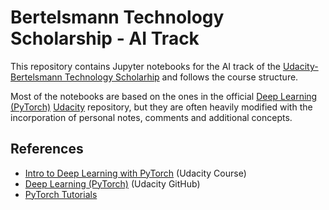 # Bertelsmann Technology Scholarship - AI Track

This repository contains Jupyter notebooks for the AI track of the [Udacity-Bertelsmann Technology Scholarhip](https://www.udacity.com/bertelsmann-tech-scholarships) and follows the course structure.

Most of the notebooks are based on the ones in the official [Deep Learning (PyTorch)](https://github.com/udacity/deep-learning-v2-pytorch) [Udacity](https://www.udacity.com/) repository, but they are often heavily modified with the incorporation of personal notes, comments and additional concepts.

## References

* [Intro to Deep Learning with PyTorch](https://www.udacity.com/course/deep-learning-pytorch--ud188) (Udacity Course)
* [Deep Learning (PyTorch)](https://github.com/udacity/deep-learning-v2-pytorch) (Udacity GitHub)
* [PyTorch Tutorials](https://pytorch.org/tutorials/)
